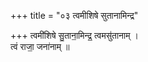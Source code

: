 +++
title = "०३ त्वमीशिषे सुतानामिन्द्र"

+++
त्वमी॑शिषे सु॒ताना॒मिन्द्र॒ त्वमसु॑तानाम् ।  
त्वं राजा॒ जना॑नाम् ॥